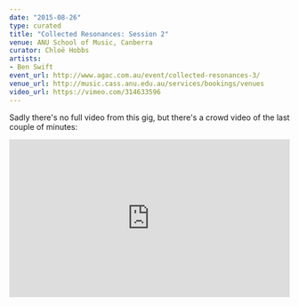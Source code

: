 ```yaml
---
date: "2015-08-26"
type: curated
title: "Collected Resonances: Session 2"
venue: ANU School of Music, Canberra
curator: Chloë Hobbs
artists:
- Ben Swift
event_url: http://www.agac.com.au/event/collected-resonances-3/
venue_url: http://music.cass.anu.edu.au/services/bookings/venues
video_url: https://vimeo.com/314633596
---
```


Sadly there's no full video from this gig, but there's a crowd video of the last
couple of minutes:

<div style="padding:56.25% 0 0 0;position:relative;"><iframe src="https://player.vimeo.com/video/314633596?color=be2edd" style="position:absolute;top:0;left:0;width:100%;height:100%;" frameborder="0" webkitallowfullscreen mozallowfullscreen allowfullscreen></iframe></div><script src="https://player.vimeo.com/api/player.js"></script>
